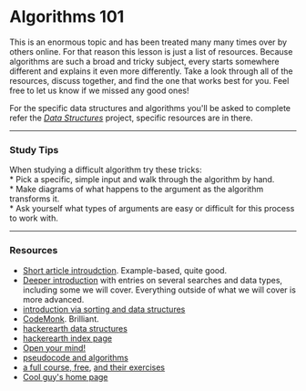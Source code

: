 # Algorithms 101
This is an enormous topic and has been treated many many times over by others online. For that reason this lesson is just a list of resources.  Because algorithms are such a broad and tricky subject, every starts somewhere different and explains it even more differently.  Take a look through all of the resources, discuss together, and find the one that works best for you.  Feel free to let us know if we missed any good ones!

For the specific data structures and algorithms you'll be asked to complete refer the [_Data Structures_](https://github.com/jankeLearning/projects/tree/master/03-data-structures) project, specific resources are in there.
___  
### Study Tips  
When studying a difficult algorithm try these tricks:  
	* Pick a specific, simple input and walk through the algorithm by hand.  
	* Make diagrams of what happens to the argument as the algorithm transforms it.  
	* Ask yourself what types of arguments are easy or difficult for this process to work with.  
___
### Resources

* [Short article introudction](https://code.tutsplus.com/tutorials/understanding-the-principles-of-algorithm-design--net-26561).  Example-based, quite good.
* [Deeper introduction](http://algorithms.openmymind.net) with entries on several searches and data types, including some we will cover.  Everything outside of what we will cover is more advanced.
* [introduction via sorting and data structures](https://medium.com/@yanganif/tackling-javascript-algorithms-66f1ac9770dc)
* [CodeMonk](https://www.hackerearth.com/fr/practice/codemonk/).  Brilliant.
* [hackerearth data structures](https://www.hackerearth.com/fr/practice/data-structures/arrays/1-d/tutorial/)
* [hackerearth index page](https://www.hackerearth.com/fr/practice/)    
* [Open your mind!](http://algorithms.openmymind.net)  
* [pseudocode and algorithms](https://www.youtube.com/watch?v=6hfOvs8pY1k) 
* [a full course, free](https://www.rithmschool.com/courses/javascript-computer-science-fundamentals), [and their exercises](https://github.com/rithmschool/javascript_computer_science_exercises)  
* [Cool guy's home page](http://tivrama.github.io)
